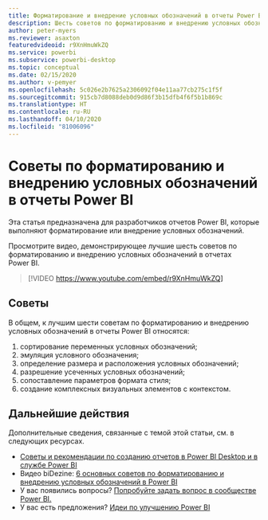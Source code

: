 ```yaml
---
title: Форматирование и внедрение условных обозначений в отчеты Power BI
description: Шесть советов по форматированию и внедрению условных обозначений в визуальные элементы отчетов Power BI в Power BI Desktop или службе Power BI.
author: peter-myers
ms.reviewer: asaxton
featuredvideoid: r9XnHmuWkZQ
ms.service: powerbi
ms.subservice: powerbi-desktop
ms.topic: conceptual
ms.date: 02/15/2020
ms.author: v-pemyer
ms.openlocfilehash: 5c026e2b7625a2306092f04e11aa77cb275c1f5f
ms.sourcegitcommit: 915cb7d8088deb0d9d86f3b15dfb4f6f5b1b869c
ms.translationtype: HT
ms.contentlocale: ru-RU
ms.lasthandoff: 04/10/2020
ms.locfileid: "81006096"
---
```

# <a name="tips-to-format-and-implement-legends-in-power-bi-reports"></a>Советы по форматированию и внедрению условных обозначений в отчеты Power BI

Эта статья предназначена для разработчиков отчетов Power BI, которые выполняют форматирование или внедрение условных обозначений.

Просмотрите видео, демонстрирующее лучшие шесть советов по форматированию и внедрению условных обозначений в отчетах Power BI.

> [!VIDEO https://www.youtube.com/embed/r9XnHmuWkZQ]

## <a name="tips"></a>Советы

В общем, к лучшим шести советам по форматированию и внедрению условных обозначений в отчеты Power BI относятся:

1. сортирование переменных условных обозначений;
1. эмуляция условного обозначения;
1. определение размера и расположения условных обозначений;
1. разрешение усеченных условных обозначений;
1. сопоставление параметров формата стиля;
1. создание комплексных визуальных элементов с контекстом.

## <a name="next-steps"></a>Дальнейшие действия

Дополнительные сведения, связанные с темой этой статьи, см. в следующих ресурсах.

- [Советы и рекомендации по созданию отчетов в Power BI Desktop и в службе Power BI](../power-bi-reports-tips-and-tricks-for-creating.md)
- Видео biDezine: [6 основных советов по форматированию и внедрению условных обозначений в Power BI](https://www.youtube.com/watch?v=r9XnHmuWkZQ)
- У вас появились вопросы? [Попробуйте задать вопрос в сообществе Power BI.](https://community.powerbi.com/)
- У вас есть предложения? [Идеи по улучшению Power BI](https://ideas.powerbi.com)
